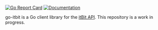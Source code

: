 [![Go Report Card](https://goreportcard.com/badge/github.com/juliansniff/go-itbit)](https://goreportcard.com/report/github.com/juliansniff/go-itbit)  [![Documentation](https://godoc.org/github.com/juliansniff/go-itbit?status.svg)](http://godoc.org/github.com/juliansniff/go-itbit)

go-itbit is a Go client library for the [itBit API](https://api.itbit.com/docs). This repository is a work in progress.
